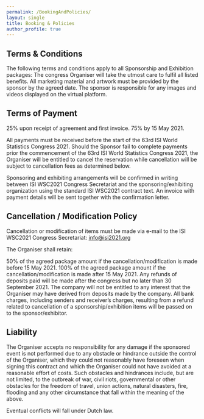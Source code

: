 ```yaml
---
permalink: /BookingAndPolicies/
layout: single
title: Booking & Policies
author_profile: true
---
```




## Terms & Conditions

The following terms and conditions apply to all Sponsorship and Exhibition packages: The congress Organiser will take the utmost care to fulfil all listed benefits. All marketing material and artwork must be provided by the sponsor by the agreed date. The sponsor is responsible for any images and videos displayed on the virtual platform.

## Terms of Payment

25% upon receipt of agreement and first invoice. 75% by 15 May 2021.

All payments must be received before the start of the 63rd ISI World Statistics Congress 2021. Should the Sponsor fail to complete payments prior the commencement of the 63rd ISI World Statistics Congress 2021, the Organiser will be entitled to cancel the reservation while cancellation will be subject to cancellation fees as determined below.

Sponsoring and exhibiting arrangements will be confirmed in writing between ISI WSC2021 Congress Secretariat and the sponsoring/exhibiting organization using the standard ISI WSC2021 contract text. An invoice with payment details will be sent together with the confirmation letter.

## Cancellation / Modification Policy

Cancellation or modification of items must be made via e-mail to the ISI WSC2021 Congress Secretariat: info@isi2021.org

The Organiser shall retain:

50% of the agreed package amount if the cancellation/modification is made before 15 May 2021.
100% of the agreed package amount if the cancellation/modification is made after 15 May 2021.
Any refunds of deposits paid will be made after the congress but no later than 30 September 2021. The company will not be entitled to any interest that the Organiser may have derived from deposits made by the company. All bank charges, including senders and receiver’s charges, resulting from a refund related to cancellation of a sponsorship/exhibition items will be passed on to the sponsor/exhibitor.

## Liability

The Organiser accepts no responsibility for any damage if the sponsored event is not performed due to any obstacle or hindrance outside the control of the Organiser, which they could not reasonably have foreseen when signing this contract and which the Organiser could not have avoided at a reasonable effort of costs. Such obstacles and hindrances include, but are not limited, to the outbreak of war, civil riots, governmental or other obstacles for the freedom of travel, union actions, natural disasters, fire, flooding and any other circumstance that fall within the meaning of the above.

Eventual conflicts will fall under Dutch law.
